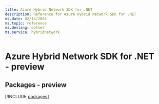 ```yaml
---
title: Azure Hybrid Network SDK for .NET
description: Reference for Azure Hybrid Network SDK for .NET
ms.date: 02/14/2024
ms.topic: reference
ms.devlang: dotnet
ms.service: hybridnetwork
---
```

# Azure Hybrid Network SDK for .NET - preview
## Packages - preview
[!INCLUDE [packages](hybrid-network-index.md)]